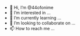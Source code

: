 - 👋 Hi, I’m @44ofonime
- 👀 I’m interested in ...
- 🌱 I’m currently learning ...
- 💞️ I’m looking to collaborate on ...
- 📫 How to reach me ...

<!---
44ofonime/44ofonime is a ✨ special ✨ repository because its `README.md` (this file) appears on your GitHub profile.
You can click the Preview link to take a look at your changes.
--->
